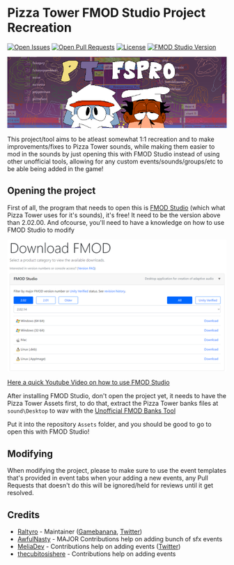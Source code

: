# Pizza Tower FMOD Studio Project Recreation

[![Open Issues](https://badgen.net/github/open-issues/Raltyro/Pizza-Tower-fspro-Recreation)](https://github.com/Raltyro/Pizza-Tower-fspro-Recreation/issues)
[![Open Pull Requests](https://badgen.net/github/open-prs/Raltyro/Pizza-Tower-fspro-Recreation)](https://github.com/Raltyro/Pizza-Tower-fspro-Recreation/pulls)
[![License](https://img.shields.io/github/license/Raltyro/Pizza-Tower-fspro-Recreation?logo=github)](LICENSE.txt)
[![FMOD Studio Version](https://badgen.net/badge/FMOD%20Studio%20Version/2.02.00/orange)](https://www.fmod.com)

[![PT FSPRO Repository Image](.github/readme/banner_fspro.png)](https://gamebanana.com/wips/75631)

This project/tool aims to be atleast somewhat 1:1 recreation and to make improvements/fixes to Pizza Tower sounds,
while making them easier to mod in the sounds by just opening this with FMOD Studio instead of using other unofficial tools,
allowing for any custom events/sounds/groups/etc to be able being added in the game!

## Opening the project
First of all, the program that needs to open this is [FMOD Studio](https://www.fmod.com) (which what Pizza Tower uses for it's sounds),
it's free! It need to be the version above than 2.02.00. And ofcourse, you'll need to have a knowledge on how to use FMOD Studio to modify

[![Downloading FMOD Studio Preview](.github/readme/download-fmod.png)](https://www.fmod.com/download)

[Here a quick Youtube Video on how to use FMOD Studio](https://youtu.be/7A1HMOsD2eU)

After installing FMOD Studio, don't open the project yet, it needs to have the Pizza Tower Assets first, to do that,
extract the Pizza Tower banks files at `sound\Desktop` to wav with the [Unofficial FMOD Banks Tool](https://gamebanana.com/tools/12100)

Put it into the repository `Assets` folder, and you should be good to go to open this with FMOD Studio!

## Modifying
When modifying the project, please to make sure to use the event templates that's provided in event tabs when your adding a new events, any Pull Requests that doesn't do this will be ignored/held for reviews until it get resolved.

## Credits
* [Raltyro](https://github.com/Raltyro) - Maintainer ([Gamebanana](https://gamebanana.com/members/1777465), [Twitter](https://twitter.com/Raltyro))
* [AwfulNasty](https://github.com/AwfulNasty) - MAJOR Contributions help on adding bunch of sfx events
* [MeliaDev](https://github.com/MeliaDev) - Contributions help on adding events ([Twitter](https://twitter.com/darkdagirl))
* [thecubitosishere](https://github.com/thecubitoishere) - Contributions help on adding events
